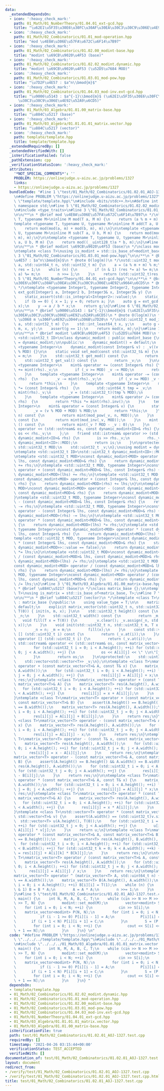 ```yaml
---
data:
  _extendedDependsOn:
  - icon: ':heavy_check_mark:'
    path: 01_Math/01_NumberTheory/01.04.01_ext-gcd.hpp
    title: "\u62E1\u5F35\u30E6\u30FC\u30AF\u30EA\u30C3\u30C9\u306E\u4E92\u9664\u6CD5"
  - icon: ':heavy_check_mark:'
    path: 01_Math/02_Combinatorics/01.01_mod-operation.hpp
    title: "mod \u4E0A\u306E\u57FA\u672C\u6F14\u7B97"
  - icon: ':heavy_check_mark:'
    path: 01_Math/02_Combinatorics/01.02.00_modint-base.hpp
    title: "modint \u69CB\u9020\u4F53 (base)"
  - icon: ':heavy_check_mark:'
    path: 01_Math/02_Combinatorics/01.02.02_modint.dynamic.hpp
    title: "modint \u69CB\u9020\u4F53 (\u52D5\u7684 MOD)"
  - icon: ':heavy_check_mark:'
    path: 01_Math/02_Combinatorics/01.03.01_mod-pow.hpp
    title: "\u7D2F\u4E57 : $a^n\\bmod{m}$"
  - icon: ':heavy_check_mark:'
    path: 01_Math/02_Combinatorics/01.04.03_mod-inv.ext-gcd.hpp
    title: "\u9006\u5143 : $a^{-1}\\bmod{m}$ (\u62E1\u5F35\u30E6\u30FC\u30AF\u30EA\
      \u30C3\u30C9\u306E\u4E92\u52A9\u6CD5)"
  - icon: ':heavy_check_mark:'
    path: 01_Math/03_Algebra/01.01.00_matrix-base.hpp
    title: "\u884C\u5217 (base)"
  - icon: ':heavy_check_mark:'
    path: 01_Math/03_Algebra/01.01.01.01_matrix.vector.hpp
    title: "\u884C\u5217 (vector)"
  - icon: ':heavy_check_mark:'
    path: template/template.hpp
    title: template/template.hpp
  _extendedRequiredBy: []
  _extendedVerifiedWith: []
  _isVerificationFailed: false
  _pathExtension: cpp
  _verificationStatusIcon: ':heavy_check_mark:'
  attributes:
    '*NOT_SPECIAL_COMMENTS*': ''
    PROBLEM: https://onlinejudge.u-aizu.ac.jp/problems/1327
    links:
    - https://onlinejudge.u-aizu.ac.jp/problems/1327
  bundledCode: "#line 1 \"test/01_Math/02_Combinatorics/01.02.01_AOJ-1327.test.cpp\"\
    \n#define PROBLEM \"https://onlinejudge.u-aizu.ac.jp/problems/1327\"\n#line 1\
    \ \"template/template.hpp\"\n#include <bits/stdc++.h>\n#define int int64_t\nusing\
    \ namespace std;\n#line 5 \"01_Math/02_Combinatorics/01.02.02_modint.dynamic.hpp\"\
    \n#include <type_traits>\n#line 3 \"01_Math/02_Combinatorics/01.01_mod-operation.hpp\"\
    \n\n/**\n * @brief mod \u4E0A\u306E\u57FA\u672C\u6F14\u7B97\n */\ntemplate <typename\
    \ T, typename M>\ninline M mod(T a, M m) {\n    return (a % m + m) % m;\n}\n\n\
    template <typename T, typename U, typename M>\ninline M add(T a, U b, M m) {\n\
    \    return mod(mod(a, m) + mod(b, m), m);\n}\n\ntemplate <typename T, typename\
    \ U, typename M>\ninline M sub(T a, U b, M m) {\n    return mod(mod(a, m) - mod(b,\
    \ m), m);\n}\n\ntemplate <typename T, typename U, typename M>\ninline M mul(T\
    \ a, U b, M m) {\n    return mod((__uint128_t)a * b, m);\n}\n#line 4 \"01_Math/02_Combinatorics/01.02.00_modint-base.hpp\"\
    \n\n/**\n * @brief modint \u69CB\u9020\u4F53 (base)\n */\nclass modint_base {};\n\
    \ntemplate <class T>\nusing is_modint = std::is_base_of<modint_base, T>;\n#line\
    \ 3 \"01_Math/02_Combinatorics/01.03.01_mod-pow.hpp\"\n\n/**\n * @brief \u7D2F\
    \u4E57 : $a^n\\bmod{m}$\n * @note O(log(m))\n */\nstd::uint32_t mod_pow(std::int64_t\
    \ a, std::uint64_t n, std::uint32_t m) {\n    a = (a % m + m) % m;\n    std::uint64_t\
    \ res = 1;\n    while (n) {\n        if (n & 1) (res *= a) %= m;\n        (a *=\
    \ a) %= m;\n        n >>= 1;\n    }\n    return (std::uint32_t)res;\n}\n#line\
    \ 5 \"01_Math/01_NumberTheory/01.04.01_ext-gcd.hpp\"\n\n/**\n * @brief \u62E1\u5F35\
    \u30E6\u30FC\u30AF\u30EA\u30C3\u30C9\u306E\u4E92\u9664\u6CD5\n * @note O(min(log(a),log(b)))\n\
    \ */\ntemplate <typename Integer1, typename Integer2, typename Integer3>\nInteger1\
    \ ext_gcd(Integer1 a, Integer2 b, Integer3& x, Integer3& y) {\n    static_assert(std::is_integral<Integer1>::value);\n\
    \    static_assert(std::is_integral<Integer2>::value);\n    static_assert(std::is_integral<Integer3>::value);\n\
    \    if (b == 0) { x = 1; y = 0; return a; }\n    auto g = ext_gcd(b, a % b, y,\
    \ x);\n    y -= a / b * x;\n    return g;\n}\n#line 6 \"01_Math/02_Combinatorics/01.04.03_mod-inv.ext-gcd.hpp\"\
    \n\n/**\n * @brief \u9006\u5143 : $a^{-1}\\bmod{m}$ (\u62E1\u5F35\u30E6\u30FC\u30AF\
    \u30EA\u30C3\u30C9\u306E\u4E92\u52A9\u6CD5)\n * @note O(log(m))\n * @warning a\
    \ \u3068 m \u306F\u4E92\u3044\u306B\u7D20\n */\nstd::uint32_t mod_inv(std::int64_t\
    \ a, std::uint32_t m) {\n    std::int_least64_t x, y;\n    auto g = ext_gcd(a,\
    \ m, x, y);\n    assert(g == 1);\n    return mod(x, m);\n}\n#line 10 \"01_Math/02_Combinatorics/01.02.02_modint.dynamic.hpp\"\
    \n\n/**\n * @brief modint \u69CB\u9020\u4F53 (\u52D5\u7684 MOD)\n */\ntemplate\
    \ <std::uint32_t ID>\nclass dynamic_modint : public modint_base {\n    using mint\
    \ = dynamic_modint;\n\npublic:\n    dynamic_modint() = default;\n    template\
    \ <typename Integer>\n    dynamic_modint(const Integer& v) : _v((v % MOD + MOD)\
    \ % MOD) {}\n\n    static void set_mod(const std::uint32_t& m) {\n        MOD\
    \ = m;\n    }\n    std::uint32_t get_mod() const {\n        return MOD;\n    }\n\
    \    std::uint32_t get_val() const {\n        return _v;\n    }\n\n    template\
    \ <typename Integer>\n    mint& operator += (const Integer& rhs) {\n        _v\
    \ += mint(rhs)._v;\n        if (_v >= MOD) _v -= MOD;\n        return *this;\n\
    \    }\n    template <typename Integer>\n    mint& operator -= (const Integer&\
    \ rhs)  {\n        _v -= mint(rhs)._v;\n        if (_v >= MOD) _v += MOD;\n  \
    \      return *this;\n    }\n    template <typename Integer>\n    mint& operator\
    \ *= (const Integer& rhs)  {\n        std::uint64_t tmp = _v;\n        tmp *=\
    \ mint(rhs)._v;\n        _v = (std::uint32_t)(tmp % MOD);\n        return *this;\n\
    \    }\n    template <typename Integer>\n    mint& operator /= (const Integer&\
    \ rhs)  {\n        return *this *= mint(rhs).inv();\n    }\n    template <typename\
    \ Integer>\n    mint& operator = (const Integer& v) {\n        static_assert(std::is_integral<Integer>::value);\n\
    \        _v = (v % MOD + MOD) % MOD;\n        return *this;\n    }\n    mint pow(std::uint64_t\
    \ n) const {\n        return mint(mod_pow(_v, n, MOD));\n    }\n    mint inv()\
    \ const {\n        return mint(mod_inv(_v, MOD));\n    }\n    mint operator -\
    \ () const {\n        return mint(_v ? MOD - _v : 0);\n    }\n    friend std::ostream&\
    \ operator << (std::ostream& os, const dynamic_modint<ID>& rhs) {\n        return\
    \ os << rhs._v;\n    };\n    friend std::istream& operator >> (std::istream& is,\
    \ dynamic_modint<ID>& rhs) {\n        is >> rhs._v;\n        rhs._v = mod(rhs._v,\
    \ dynamic_modint<ID>::MOD);\n        return is;\n    }\n\nprotected:\n    static\
    \ std::uint32_t MOD;\n    std::uint32_t _v;\n};\nusing modint = dynamic_modint<0xffffffff>;\n\
    \ntemplate <std::uint32_t ID>\nstd::uint32_t dynamic_modint<ID>::MOD = 1000000007;\n\
    \ntemplate <std::uint32_t MOD>\nconst dynamic_modint<MOD> operator + (const dynamic_modint<MOD>&\
    \ lhs, const dynamic_modint<MOD>& rhs) {\n    return dynamic_modint<MOD>(lhs)\
    \ += rhs;\n}\ntemplate <std::uint32_t MOD, typename Integer>\nconst dynamic_modint<MOD>\
    \ operator + (const dynamic_modint<MOD>& lhs, const Integer& rhs) {\n    return\
    \ dynamic_modint<MOD>(lhs) += rhs;\n}\ntemplate <std::uint32_t MOD, typename Integer>\n\
    const dynamic_modint<MOD> operator + (const Integer& lhs, const dynamic_modint<MOD>&\
    \ rhs) {\n    return dynamic_modint<MOD>(rhs) += lhs;\n}\n\ntemplate <std::uint32_t\
    \ MOD>\nconst dynamic_modint<MOD> operator - (const dynamic_modint<MOD>& lhs,\
    \ const dynamic_modint<MOD>& rhs) {\n    return dynamic_modint<MOD>(lhs) -= rhs;\n\
    }\ntemplate <std::uint32_t MOD, typename Integer>\nconst dynamic_modint<MOD> operator\
    \ - (const dynamic_modint<MOD>& lhs, const Integer& rhs) {\n    return dynamic_modint<MOD>(lhs)\
    \ -= rhs;\n}\ntemplate <std::uint32_t MOD, typename Integer>\nconst dynamic_modint<MOD>\
    \ operator - (const Integer& lhs, const dynamic_modint<MOD>& rhs) {\n    return\
    \ dynamic_modint<MOD>(rhs) -= lhs;\n}\n\ntemplate <std::uint32_t MOD>\nconst dynamic_modint<MOD>\
    \ operator * (const dynamic_modint<MOD>& lhs, const dynamic_modint<MOD>& rhs)\
    \ {\n    return dynamic_modint<MOD>(lhs) *= rhs;\n}\ntemplate <std::uint32_t MOD,\
    \ typename Integer>\nconst dynamic_modint<MOD> operator * (const dynamic_modint<MOD>&\
    \ lhs, const Integer& rhs) {\n    return dynamic_modint<MOD>(lhs) *= rhs;\n}\n\
    template <std::uint32_t MOD, typename Integer>\nconst dynamic_modint<MOD> operator\
    \ * (const Integer& lhs, const dynamic_modint<MOD>& rhs) {\n    static_assert(std::is_same<Integer,\
    \ dynamic_modint<MOD>>::value == false);\n    return dynamic_modint<MOD>(rhs)\
    \ *= lhs;\n}\n\ntemplate <std::uint32_t MOD>\nconst dynamic_modint<MOD> operator\
    \ / (const dynamic_modint<MOD>& lhs, const dynamic_modint<MOD>& rhs) {\n    return\
    \ dynamic_modint<MOD>(lhs) /= rhs;\n}\ntemplate <std::uint32_t MOD, typename Integer>\n\
    const dynamic_modint<MOD> operator / (const dynamic_modint<MOD>& lhs, const Integer&\
    \ rhs) {\n    return dynamic_modint<MOD>(lhs) /= rhs;\n}\ntemplate <std::uint32_t\
    \ MOD, typename Integer>\nconst dynamic_modint<MOD> operator / (const Integer&\
    \ lhs, const dynamic_modint<MOD>& rhs) {\n    return dynamic_modint<MOD>(rhs)\
    \ /= lhs;\n}\n#line 3 \"01_Math/03_Algebra/01.01.00_matrix-base.hpp\"\n\n/**\n\
    \ * @brief \u884C\u5217 (base)\n */\nclass matrix_base {};\n\ntemplate <class\
    \ T>\nusing is_matrix = std::is_base_of<matrix_base, T>;\n#line 7 \"01_Math/03_Algebra/01.01.01.01_matrix.vector.hpp\"\
    \n\n/**\n * @brief \u884C\u5217 (vector)\n */\ntemplate <class T>\nclass matrix_vector\
    \ : matrix_base {\npublic:\n    using value_type = T;\n\n    matrix_vector() =\
    \ default;\n    explicit matrix_vector(std::uint32_t n, std::uint32_t m, T x =\
    \ T(0)) { init(n, m, x); }\n\n    std::uint32_t height() const {\n        return\
    \ _n;\n    }\n    std::uint32_t width() const {\n        return _m;\n    }\n \
    \   void fill(T x = T(0)) {\n        _v.clear(); _v.assign(_n, std::vector<T>(_m,\
    \ x));\n    }\n    void init(std::uint32_t n, std::uint32_t m, T x = T(0)) {\n\
    \        _n = n; _m = m;\n        fill(x);\n    }\n    const std::vector<T>& operator\
    \ [] (std::uint32_t i) const {\n        return (_v.at(i));\n    }\n    std::vector<T>&\
    \ operator [] (std::uint32_t i) {\n        return (_v.at(i));\n    }\n\n    friend\
    \ std::ostream& operator << (std::ostream& os, const matrix_vector<T>& A) {\n\
    \        for (std::uint32_t i = 0; i < A.height(); ++i) for (std::uint32_t j =\
    \ 0; j < A.width(); ++j) {\n            os << A[i][j] << \" \\n\"[j + 1 == A.width()];\n\
    \        }\n        return os;\n    }\n\nprotected:\n    std::uint32_t _n, _m;\n\
    \    std::vector<std::vector<T>> _v;\n};\n\ntemplate <class T>\nmatrix_vector<T>\
    \ operator + (const matrix_vector<T>& A, const T& x) {\n    matrix_vector<T> res(A.height(),\
    \ A.width());\n    for (std::uint32_t i = 0; i < A.height(); ++i) for (std::uint32_t\
    \ j = 0; j < A.width(); ++j) {\n        res[i][j] = A[i][j] + x;\n    }\n    return\
    \ res;\n}\ntemplate <class T>\nmatrix_vector<T> operator + (const T& x, const\
    \ matrix_vector<T>& A) {\n    matrix_vector<T> res(A.height(), A.width());\n \
    \   for (std::uint32_t i = 0; i < A.height(); ++i) for (std::uint32_t j = 0; j\
    \ < A.width(); ++j) {\n        res[i][j] = x + A[i][j];\n    }\n    return res;\n\
    }\ntemplate <class T>\nmatrix_vector<T> operator + (const matrix_vector<T>& A,\
    \ const matrix_vector<T>& B) {\n    assert(A.height() == B.height() && A.width()\
    \ == B.width());\n    matrix_vector<T> res(A.height(), A.width());\n    for (std::uint32_t\
    \ i = 0; i < A.height(); ++i) for (std::uint32_t j = 0; j < A.width(); ++j) {\n\
    \        res[i][j] = A[i][j] + B[i][j];\n    }\n    return res;\n}\n\ntemplate\
    \ <class T>\nmatrix_vector<T> operator - (const matrix_vector<T>& A, const T&\
    \ x) {\n    matrix_vector<T> res(A.height(), A.width());\n    for (std::uint32_t\
    \ i = 0; i < A.height(); ++i) for (std::uint32_t j = 0; j < A.width(); ++j) {\n\
    \        res[i][j] = A[i][j] - x;\n    }\n    return res;\n}\ntemplate <class\
    \ T>\nmatrix_vector<T> operator - (const T& x, const matrix_vector<T>& A) {\n\
    \    matrix_vector<T> res(A.height(), A.width());\n    for (std::uint32_t i =\
    \ 0; i < A.height(); ++i) for (std::uint32_t j = 0; j < A.width(); ++j) {\n  \
    \      res[i][j] = x - A[i][j];\n    }\n    return res;\n}\ntemplate <class T>\n\
    matrix_vector<T> operator - (const matrix_vector<T>& A, const matrix_vector<T>&\
    \ B) {\n    assert(A.height() == B.height() && A.width() == B.width());\n    matrix_vector<T>\
    \ res(A.height(), A.width());\n    for (std::uint32_t i = 0; i < A.height(); ++i)\
    \ for (std::uint32_t j = 0; j < A.width(); ++j) {\n        res[i][j] = A[i][j]\
    \ - B[i][j];\n    }\n    return res;\n}\n\ntemplate <class T>\nmatrix_vector<T>\
    \ operator * (const matrix_vector<T>& A, const T& x) {\n    matrix_vector<T> res(A.height(),\
    \ A.width());\n    for (std::uint32_t i = 0; i < A.height(); ++i) for (std::uint32_t\
    \ j = 0; j < A.width(); ++j) {\n        res[i][j] = A[i][j] * x;\n    }\n    return\
    \ res;\n}\ntemplate <class T>\nmatrix_vector<T> operator * (const T& x, const\
    \ matrix_vector<T>& A) {\n    matrix_vector<T> res(A.height(), A.width());\n \
    \   for (std::uint32_t i = 0; i < A.height(); ++i) for (std::uint32_t j = 0; j\
    \ < A.width(); ++j) {\n        res[i][j] = x * A[i][j];\n    }\n    return res;\n\
    }\ntemplate <class T>\nstd::vector<T> operator * (const matrix_vector<T>& A, const\
    \ std::vector<T>& v) {\n    assert(A.width() == (std::uint32_t)v.size());\n  \
    \  std::vector<T> u(A.height(), T(0));\n    for (std::uint32_t i = 0; i < A.height();\
    \ ++i) for (std::uint32_t j = 0; j < A.width(); ++j) {\n        u[i] = u[i] +\
    \ A[i][j] * v[j];\n    }\n    return u;\n}\ntemplate <class T>\nmatrix_vector<T>\
    \ operator * (const matrix_vector<T>& A, const matrix_vector<T>& B) {\n    assert(A.width()\
    \ == B.height());\n    matrix_vector<T> res(A.height(), B.width(), T(0));\n  \
    \  for (std::uint32_t i = 0; i < A.height(); ++i) for (std::uint32_t j = 0; j\
    \ < B.width(); ++j) for (std::uint32_t k = 0; k < A.width(); ++k) {\n        res[i][j]\
    \ = res[i][j] + A[i][k] * B[k][j];\n    }\n    return res;\n}\n\ntemplate <class\
    \ T>\nmatrix_vector<T> operator / (const matrix_vector<T>& A, const T& x) {\n\
    \    matrix_vector<T> res(A.height(), A.width());\n    for (std::uint32_t i =\
    \ 0; i < A.height(); ++i) for (std::uint32_t j = 0; j < A.width(); ++j) {\n  \
    \      res[i][j] = A[i][j] / x;\n    }\n    return res;\n}\ntemplate <class T>\n\
    matrix_vector<T> operator ^ (matrix_vector<T> A, std::uint64_t n) {\n    assert(A.height()\
    \ == A.width());\n    matrix_vector<T> B(A.height(), A.width());\n    for (int\
    \ i = 0; i < A.height(); ++i) B[i][i] = T(1);\n    while (n) {\n        if (n\
    \ & 1) B = B * A;\n        A = A * A;\n        n >>= 1;\n    }\n    return B;\n\
    }\n#line 5 \"test/01_Math/02_Combinatorics/01.02.01_AOJ-1327.test.cpp\"\n\nsigned\
    \ main() {\n    int N, M, A, B, C, T;\n    while (cin >> N >> M >> A >> B >> C\
    \ >> T, N) {\n        modint::set_mod(M);\n        vector<modint> S(N);\n    \
    \    for (int i = 0; i < N; ++i) {\n            cin >> S[i];\n        }\n    \
    \    matrix_vector<modint> P(N, N);\n        for (int i = 0; i < N; ++i) {\n \
    \           if (i - 1 >= 0) P[i][i - 1] = A;\n            P[i][i] = B;\n     \
    \       if (i + 1 < N) P[i][i + 1] = C;\n        }\n        S = (P ^ T) * S;\n\
    \        for (int i = 0; i < N; ++i) {\n            cout << S[i] << \" \\n\"[i\
    \ + 1 == N];\n        }\n    }\n} \n"
  code: "#define PROBLEM \"https://onlinejudge.u-aizu.ac.jp/problems/1327\"\n#include\
    \ \"../../../template/template.hpp\"\n#include \"../../../01_Math/02_Combinatorics/01.02.02_modint.dynamic.hpp\"\
    \n#include \"../../../01_Math/03_Algebra/01.01.01.01_matrix.vector.hpp\"\n\nsigned\
    \ main() {\n    int N, M, A, B, C, T;\n    while (cin >> N >> M >> A >> B >> C\
    \ >> T, N) {\n        modint::set_mod(M);\n        vector<modint> S(N);\n    \
    \    for (int i = 0; i < N; ++i) {\n            cin >> S[i];\n        }\n    \
    \    matrix_vector<modint> P(N, N);\n        for (int i = 0; i < N; ++i) {\n \
    \           if (i - 1 >= 0) P[i][i - 1] = A;\n            P[i][i] = B;\n     \
    \       if (i + 1 < N) P[i][i + 1] = C;\n        }\n        S = (P ^ T) * S;\n\
    \        for (int i = 0; i < N; ++i) {\n            cout << S[i] << \" \\n\"[i\
    \ + 1 == N];\n        }\n    }\n} "
  dependsOn:
  - template/template.hpp
  - 01_Math/02_Combinatorics/01.02.02_modint.dynamic.hpp
  - 01_Math/02_Combinatorics/01.01_mod-operation.hpp
  - 01_Math/02_Combinatorics/01.02.00_modint-base.hpp
  - 01_Math/02_Combinatorics/01.03.01_mod-pow.hpp
  - 01_Math/02_Combinatorics/01.04.03_mod-inv.ext-gcd.hpp
  - 01_Math/01_NumberTheory/01.04.01_ext-gcd.hpp
  - 01_Math/03_Algebra/01.01.01.01_matrix.vector.hpp
  - 01_Math/03_Algebra/01.01.00_matrix-base.hpp
  isVerificationFile: true
  path: test/01_Math/02_Combinatorics/01.02.01_AOJ-1327.test.cpp
  requiredBy: []
  timestamp: '2021-04-26 03:15:44+00:00'
  verificationStatus: TEST_ACCEPTED
  verifiedWith: []
documentation_of: test/01_Math/02_Combinatorics/01.02.01_AOJ-1327.test.cpp
layout: document
redirect_from:
- /verify/test/01_Math/02_Combinatorics/01.02.01_AOJ-1327.test.cpp
- /verify/test/01_Math/02_Combinatorics/01.02.01_AOJ-1327.test.cpp.html
title: test/01_Math/02_Combinatorics/01.02.01_AOJ-1327.test.cpp
---
```


